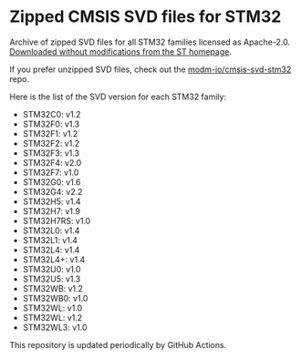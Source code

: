 # Zipped CMSIS SVD files for STM32

Archive of zipped SVD files for all STM32 families licensed as Apache-2.0.
[Downloaded without modifications from the ST homepage][url].

If you prefer unzipped SVD files, check out the [modm-io/cmsis-svd-stm32][repo] repo.

Here is the list of the SVD version for each STM32 family:

<!--families-->
- STM32C0: v1.2
- STM32F0: v1.3
- STM32F1: v1.2
- STM32F2: v1.2
- STM32F3: v1.3
- STM32F4: v2.0
- STM32F7: v1.0
- STM32G0: v1.6
- STM32G4: v2.2
- STM32H5: v1.4
- STM32H7: v1.9
- STM32H7RS: v1.0
- STM32L0: v1.4
- STM32L1: v1.4
- STM32L4: v1.4
- STM32L4+: v1.4
- STM32U0: v1.0
- STM32U5: v1.3
- STM32WB: v1.2
- STM32WB0: v1.0
- STM32WL: v1.0
- STM32WL: v1.2
- STM32WL3: v1.0
<!--/families-->

This repository is updated periodically by GitHub Actions.

[url]: https://www.st.com/en/microcontrollers-microprocessors/stm32-32-bit-arm-cortex-mcus.html#cad-resources
[repo]: https://github.com/modm-io/cmsis-svd-stm32
